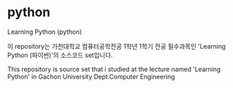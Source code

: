 # python
Learning Python (python)

이 repository는 가천대학교 컴퓨터공학전공 1학년 1학기 전공 필수과목인 'Learning Python (파이썬)'의 소스코드 set입니다.

This repository is source set that i studied at the lecture named 'Learning Python' in Gachon University Dept.Computer Engineering
